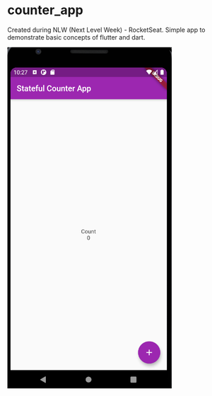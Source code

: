 # counter_app

Created during NLW (Next Level Week) - RocketSeat. Simple app to demonstrate basic concepts of flutter and dart.

![](initial_screen.png)
